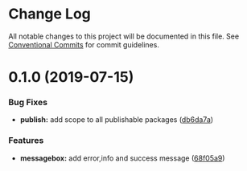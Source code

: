 # Change Log

All notable changes to this project will be documented in this file.
See [Conventional Commits](https://conventionalcommits.org) for commit guidelines.

# 0.1.0 (2019-07-15)


### Bug Fixes

* **publish:** add scope to all publishable packages ([db6da7a](https://github.com/fremtind/jokul/commit/db6da7a))


### Features

* **messagebox:** add error,info and success message ([68f05a9](https://github.com/fremtind/jokul/commit/68f05a9))
